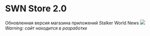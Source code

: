 # SWN Store 2.0
Обновленная версия магазина приложений Stalker World News
![](https://psv4.userapi.com/c237231/u593592026/docs/d60/991926bced0b/SWN_STORE_Text.png)
*Warning: сайт находится в разработке*
 
